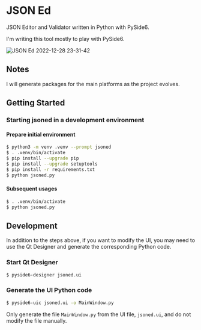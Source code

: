# JSON Ed

JSON Editor and Validator written in Python with PySide6. 

I'm writing this tool mostly to play with PySide6.

![JSON Ed 2022-12-28 23-31-42](https://user-images.githubusercontent.com/6396088/209907836-90218951-163a-433f-8caa-c7e638395650.png)

## Notes

I will generate packages for the main platforms as the project evolves.

## Getting Started

### Starting jsoned in a development environment

#### Prepare initial environment

```bash
$ python3 -m venv .venv --prompt jsoned
$ . .venv/bin/activate
$ pip install --upgrade pip
$ pip install --upgrade setuptools
$ pip install -r requirements.txt
$ python jsoned.py
```

#### Subsequent usages

```bash
$ . .venv/bin/activate
$ python jsoned.py
```

## Development

In addition to the steps above, if you want to modify the UI, you may need to
use the Qt Designer and generate the corresponding Python code.

### Start Qt Designer

```bash
$ pyside6-designer jsoned.ui
```

### Generate the UI Python code

```bash
$ pyside6-uic jsoned.ui -o MainWindow.py
```

Only generate the file `MainWindow.py` from the UI file, `jsoned.ui`, and do
not modify the file manually.
